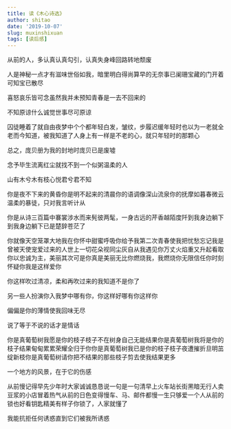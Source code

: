 ```yaml
---
title: 读《木心诗选》
author: shitao
date: '2019-10-07'
slug: muxinshixuan
tags: [读后感]
---
```


从前的人，多认真认真勾引，认真失身峰回路转地颓废

人是神秘一点才有滋味世俗如我，暗里明白得尚算早的无奈事已阑珊宝藏的门开着可知宝已散尽

喜怒哀乐皆可念虽然我并未预知青春是一去不回来的

不知原谅什么诚觉世事尽可原谅

囚徒睡着了就自由夜梦中个个都年轻白发，皱纹，步履迟缓年轻时也以为一老就全老而今知道，被我知道了人身上有一样是不老的心，就只年轻时的那颗心

总之，庞贝册为我的封地时庞贝已是废墟

念予毕生流离红尘就找不到一个似粥温柔的人

山有木兮木有枝心悦君兮君不知

你是夜不下来的黄昏你是明不起来的清晨你的语调像深山流泉你的抚摩如暮春微云温柔的暴徒，只对我言听计从

你是从诗三百篇中褰裳涉水而来髡彼两髦，一身古远的芹香越陌度阡到我身边躺下到我身边躺下已是楚辞苍茫了

你就像天空笼罩大地我在你怀中甜蜜呼吸你给予我第二次青春使我把忧愁忘记我是曾被天使宠爱过来的人世上一切花朵视同尘灰自从我遇见你万丈火焰重又升起看取你以忠诚为主，美丽其次可是你真是美丽无比你燃烧我，我燃烧你无限信任你时刻怀疑你我是这样爱你

你这样吹过清凉，柔和再吹过来的我知道不是你了

另一些人扮演你入我梦中哪有你，你这样好哪有你这样你

偏偏是你的薄情使我回味无尽

说了等于不说的话才是情话

你是真葡萄树我愿是你的枝子枝子不在树身自己无能结果你是真葡萄树我将是你的枝子结果甸甸累累荣耀全归于你你是真葡萄树我已是你的枝子枝子夜遭摧折旦明茁绽新枝你是真葡萄树请你把不结果的那些枝子剪去使我结果更多

一个地方的风景，在于它的伤感

从前慢记得早先少年时大家诚诚恳恳说一句是一句清早上火车站长街黑暗无行人卖豆浆的小店冒着热气从前的日色变得慢车、马、邮件都慢一生只够爱一个人从前的锁也好看钥匙精美有样子你锁了，人家就懂了

我能抗拒任何诱惑直到它们被我所诱惑
